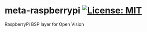 meta-raspberrypi [![License: MIT](https://img.shields.io/badge/License-MIT-blue.svg)](https://opensource.org/licenses/MIT)
================
RaspberryPi BSP layer for Open Vision
